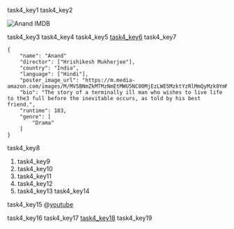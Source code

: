 task4_key1
task4_key2


![Anand IMDB](images/anand_imdb.png)

task4_key3
task4_key4
task4_key5
[task4_key6](https://www.imdb.com/title/tt0066763/)
task4_key7


```
{
    "name": "Anand"
    "director": ["Hrishikesh Mukherjee"],
    "country": "India",
    "language": ["Hindi"],
    "poster_image_url": "https://m.media-amazon.com/images/M/MV5BNmZkMTMzNmEtMWU5NC00MjEzLWE5MzktYzRlMmQyMzk0YmM1XkEyXkFqcGdeQXVyNTA4NzY1MzY@._V1_UX182_CR0,0,182,268_AL__QL50.jpg",
    "bio": "The story of a terminally ill man who wishes to live life to the3 full before the inevitable occurs, as told by his best friend.",
    "runtime": 183,
    "genre": [
        "Drama"
    ]
}
```
task4_key8


1. task4_key9
2. task4_key10
3. task4_key11
4. task4_key12
5. task4_key13
task4_key14


task4_key15
@[youtube](https://youtu.be/hpUASoRqA_Q)

task4_key16
task4_key17
[task4_key18](mailto:&#x76;&#x69;&#115;&#x68;&#97;&#108;&#x31;&#56;&#x40;&#x6e;&#x61;&#x76;&#x67;&#x75;&#x72;&#117;&#107;&#117;&#108;&#x2e;&#111;&#x72;&#x67;)
task4_key19

